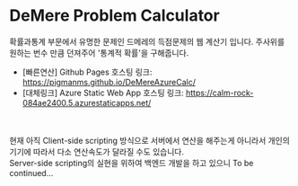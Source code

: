 # DeMere Problem Calculator
확률과통계 부문에서 유명한 문제인 드메레의 득점문제의 웹 계산기 입니다. 
주사위를 원하는 번수 만큼 던져주어 '통계적 확률'을 구해줍니다. 

- [빠른연산] Github Pages 호스팅 링크: https://pigmanms.github.io/DeMereAzureCalc/ 
- [대체링크] Azure Static Web App 호스팅 링크: https://calm-rock-084ae2400.5.azurestaticapps.net/

<br><br>
현재 아직 Client-side scripting 방식으로 서버에서 연산을 해주는게 아니라서 개인의 기기에 따라서 다소 연산속도가 달라질 수도 있습니다. <br>
Server-side scripting의 실현을 위하여 백엔드 개발을 하고 있으니 To be continued...